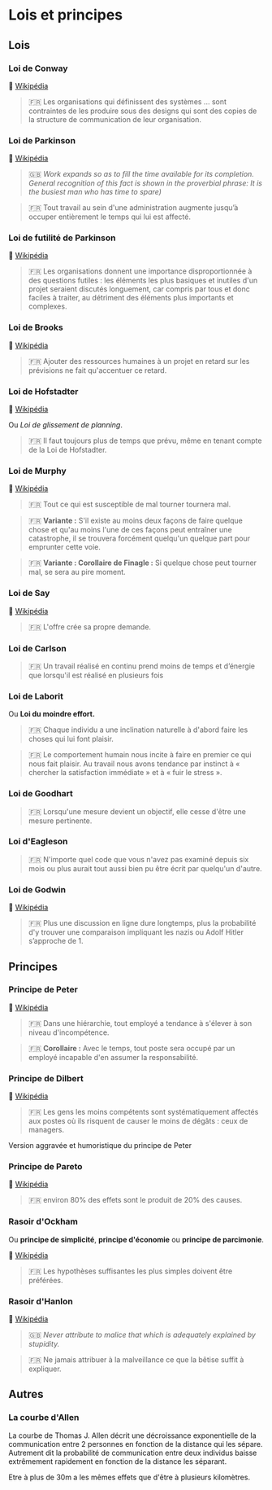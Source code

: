# Lois et principes

## Lois

### Loi de Conway

:link: [Wikipédia](https://fr.wikipedia.org/wiki/Loi_de_Conway)

> :fr: Les organisations qui définissent des systèmes ... sont contraintes de les produire sous des designs qui sont des copies de la structure de communication de leur organisation.

### Loi de Parkinson

:link: [Wikipédia](https://fr.wikipedia.org/wiki/Loi_de_Parkinson)

> :uk: _Work expands so as to fill the time available for its completion. General recognition of this fact is shown in the proverbial phrase: It is the busiest man who has time to spare)_

> :fr: Tout travail au sein d'une administration augmente jusqu’à occuper entièrement le temps qui lui est affecté.

### Loi de futilité de Parkinson

:link: [Wikipédia](https://fr.wikipedia.org/wiki/Loi_de_futilit%C3%A9_de_Parkinson)

> :fr: Les organisations donnent une importance disproportionnée à des questions futiles : les éléments les plus basiques et inutiles d'un projet seraient discutés longuement, car compris par tous et donc faciles à traiter, au détriment des éléments plus importants et complexes.

### Loi de Brooks

:link: [Wikipédia](https://fr.wikipedia.org/wiki/Le_Mythe_du_mois-homme)

> :fr: Ajouter des ressources humaines à un projet en retard sur les prévisions ne fait qu'accentuer ce retard.

### Loi de Hofstadter

:link: [Wikipédia](https://fr.wikipedia.org/wiki/Loi_de_Hofstadter)

Ou _Loi de glissement de planning_.

> :fr: Il faut toujours plus de temps que prévu, même en tenant compte de la Loi de Hofstadter.

### Loi de Murphy

:link: [Wikipédia](https://fr.wikipedia.org/wiki/Loi_de_Murphy)

> :fr: Tout ce qui est susceptible de mal tourner tournera mal.

> :fr: **Variante :** S'il existe au moins deux façons de faire quelque chose et qu'au moins l'une de ces façons peut entraîner une catastrophe, il se trouvera forcément quelqu'un quelque part pour emprunter cette voie.

> :fr: **Variante : Corollaire de Finagle :** Si quelque chose peut tourner mal, se sera au pire moment.

### Loi de Say

:link: [Wikipédia](https://fr.wikipedia.org/wiki/Loi_de_Say)

> :fr: L'offre crée sa propre demande.

### Loi de Carlson

> :fr: Un travail réalisé en continu prend moins de temps et d’énergie que lorsqu'il est réalisé en plusieurs fois

### Loi de Laborit

Ou **Loi du moindre effort.**

> :fr: Chaque individu a une inclination naturelle à d'abord faire les choses qui lui font plaisir.

> :fr: Le comportement humain nous incite à faire en premier ce qui nous fait plaisir. Au travail nous avons tendance par instinct à « chercher la satisfaction immédiate » et à « fuir le stress ».

### Loi de Goodhart

> :fr: Lorsqu'une mesure devient un objectif, elle cesse d'être une mesure pertinente.

### Loi d'Eagleson

> :fr: N'importe quel code que vous n'avez pas examiné depuis six mois ou plus aurait tout aussi bien pu être écrit par quelqu'un d'autre.

### Loi de Godwin

:link: [Wikipédia](https://fr.wikipedia.org/wiki/Loi_de_Godwin)

> :fr:  Plus une discussion en ligne dure longtemps, plus la probabilité d'y trouver une comparaison impliquant les nazis ou Adolf Hitler s’approche de 1.

## Principes

### Principe de Peter

:link: [Wikipédia](https://fr.wikipedia.org/wiki/Principe_de_Peter)

> :fr: Dans une hiérarchie, tout employé a tendance à s'élever à son niveau d'incompétence.

> :fr: **Corollaire :** Avec le temps, tout poste sera occupé par un employé incapable d'en assumer la responsabilité.

### Principe de Dilbert

:link: [Wikipédia](https://fr.wikipedia.org/wiki/Principe_de_Dilbert)

> :fr: Les gens les moins compétents sont systématiquement affectés aux postes où ils risquent de causer le moins de dégâts : ceux de managers.

Version aggravée et humoristique du principe de Peter

### Principe de Pareto

:link: [Wikipédia](https://fr.wikipedia.org/wiki/Principe_de_Pareto)

> :fr: environ 80% des effets sont le produit de 20% des causes.

### Rasoir d'Ockham

Ou **principe de simplicité**, **principe d'économie** ou **principe de parcimonie**.

:link: [Wikipédia](https://fr.wikipedia.org/wiki/Rasoir_d%27Ockham)

> :fr: Les hypothèses suffisantes les plus simples doivent être préférées.

### Rasoir d'Hanlon

:link: [Wikipédia](https://fr.wikipedia.org/wiki/Rasoir_d%27Hanlon)

> :uk: _Never attribute to malice that which is adequately explained by stupidity._

> :fr: Ne jamais attribuer à la malveillance ce que la bêtise suffit à expliquer.

## Autres

### La courbe d'Allen

La courbe de Thomas J. Allen décrit une décroissance exponentielle de la communication entre 2 personnes en fonction de la distance qui les sépare. Autrement dit la probabilité de communication entre deux individus baisse extrêmement rapidement en fonction de la distance les séparant.

Etre à plus de 30m a les mêmes effets que d'être à plusieurs kilomètres.
